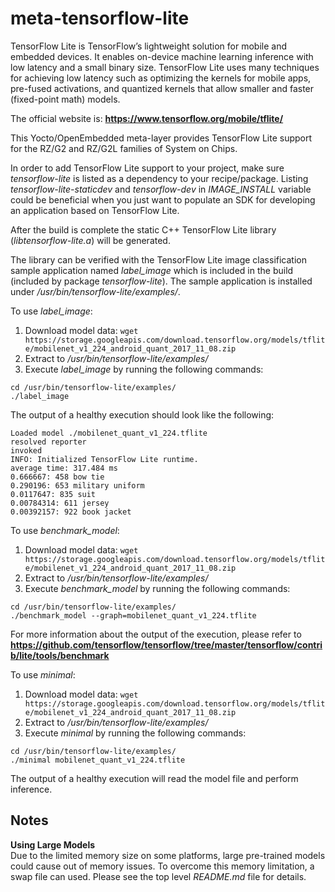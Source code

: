 # meta-tensorflow-lite

TensorFlow Lite is TensorFlow’s lightweight solution for mobile and embedded
devices. It enables on-device machine learning inference with low latency and
a small binary size. TensorFlow Lite uses many techniques for achieving low
latency such as optimizing the kernels for mobile apps, pre-fused activations,
and quantized kernels that allow smaller and faster (fixed-point math) models.


The official website is:
**https://www.tensorflow.org/mobile/tflite/**


This Yocto/OpenEmbedded meta-layer provides TensorFlow Lite support for the
RZ/G2 and RZ/G2L families of System on Chips.


In order to add TensorFlow Lite support to your project, make sure
*tensorflow-lite* is listed as a dependency to your recipe/package.
Listing *tensorflow-lite-staticdev* and *tensorflow-dev* in *IMAGE\_INSTALL*
variable could be beneficial when you just want to populate an SDK for
developing an application based on TensorFlow Lite.


After the build is complete the static C++ TensorFlow Lite library
(*libtensorflow-lite.a*) will be generated.


The library can be verified with the TensorFlow Lite image classification sample
application named *label_image* which is included in the build (included by
package *tensorflow-lite*). The sample application is installed under
*/usr/bin/tensorflow-lite/examples/*.


To use *label_image*:
1. Download model data:
`wget https://storage.googleapis.com/download.tensorflow.org/models/tflite/mobilenet_v1_224_android_quant_2017_11_08.zip`
2. Extract to */usr/bin/tensorflow-lite/examples/*
3. Execute  *label_image* by running the following commands:
```
cd /usr/bin/tensorflow-lite/examples/
./label_image
```


The output of a healthy execution should look like the following:
```
Loaded model ./mobilenet_quant_v1_224.tflite
resolved reporter
invoked
INFO: Initialized TensorFlow Lite runtime.
average time: 317.484 ms
0.666667: 458 bow tie
0.290196: 653 military uniform
0.0117647: 835 suit
0.00784314: 611 jersey
0.00392157: 922 book jacket
```


To use *benchmark_model*:
1. Download model data:
`wget https://storage.googleapis.com/download.tensorflow.org/models/tflite/mobilenet_v1_224_android_quant_2017_11_08.zip`
2. Extract to */usr/bin/tensorflow-lite/examples/*
3. Execute  *benchmark_model* by running the following commands:
```
cd /usr/bin/tensorflow-lite/examples/
./benchmark_model --graph=mobilenet_quant_v1_224.tflite
```


For more information about the output of the execution, please refer to
**https://github.com/tensorflow/tensorflow/tree/master/tensorflow/contrib/lite/tools/benchmark**


To use *minimal*:
1. Download model data:
`wget https://storage.googleapis.com/download.tensorflow.org/models/tflite/mobilenet_v1_224_android_quant_2017_11_08.zip`
2. Extract to */usr/bin/tensorflow-lite/examples/*
3. Execute  *minimal* by running the following commands:
```
cd /usr/bin/tensorflow-lite/examples/
./minimal mobilenet_quant_v1_224.tflite
```


The output of a healthy execution will read the model file and perform
inference.


## Notes ##
**Using Large Models**\
Due to the limited memory size on some platforms, large pre-trained models could
cause out of memory issues. To overcome this memory limitation, a swap file can
used. Please see the top level *README.md* file for details.
